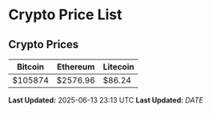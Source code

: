 # Crypto Price List

## Crypto Prices
| Bitcoin | Ethereum | Litecoin |
| ------- | -------- | -------- |
| $105874 | $2576.96 | $86.24 |
**Last Updated:** 2025-06-13 23:13 UTC
**Last Updated:** $DATE$
